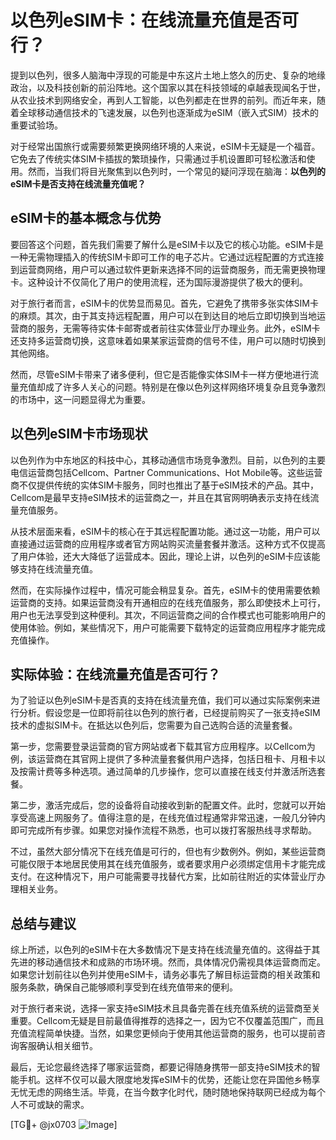 # 以色列eSIM卡：在线流量充值是否可行？

提到以色列，很多人脑海中浮现的可能是中东这片土地上悠久的历史、复杂的地缘政治，以及科技创新的前沿阵地。这个国家以其在科技领域的卓越表现闻名于世，从农业技术到网络安全，再到人工智能，以色列都走在世界的前列。而近年来，随着全球移动通信技术的飞速发展，以色列也逐渐成为eSIM（嵌入式SIM）技术的重要试验场。

对于经常出国旅行或需要频繁更换网络环境的人来说，eSIM卡无疑是一个福音。它免去了传统实体SIM卡插拔的繁琐操作，只需通过手机设置即可轻松激活和使用。然而，当我们将目光聚焦到以色列时，一个常见的疑问浮现在脑海：**以色列的eSIM卡是否支持在线流量充值呢？**

## eSIM卡的基本概念与优势

要回答这个问题，首先我们需要了解什么是eSIM卡以及它的核心功能。eSIM卡是一种无需物理插入的传统SIM卡即可工作的电子芯片。它通过远程配置的方式连接到运营商网络，用户可以通过软件更新来选择不同的运营商服务，而无需更换物理卡。这种设计不仅简化了用户的使用流程，还为国际漫游提供了极大的便利。

对于旅行者而言，eSIM卡的优势显而易见。首先，它避免了携带多张实体SIM卡的麻烦。其次，由于其支持远程配置，用户可以在到达目的地后立即切换到当地运营商的服务，无需等待实体卡邮寄或者前往实体营业厅办理业务。此外，eSIM卡还支持多运营商切换，这意味着如果某家运营商的信号不佳，用户可以随时切换到其他网络。

然而，尽管eSIM卡带来了诸多便利，但它是否能像实体SIM卡一样方便地进行流量充值却成了许多人关心的问题。特别是在像以色列这样网络环境复杂且竞争激烈的市场中，这一问题显得尤为重要。

## 以色列eSIM卡市场现状

以色列作为中东地区的科技中心，其移动通信市场竞争激烈。目前，以色列的主要电信运营商包括Cellcom、Partner Communications、Hot Mobile等。这些运营商不仅提供传统的实体SIM卡服务，同时也推出了基于eSIM技术的产品。其中，Cellcom是最早支持eSIM技术的运营商之一，并且在其官网明确表示支持在线流量充值服务。

从技术层面来看，eSIM卡的核心在于其远程配置功能。通过这一功能，用户可以直接通过运营商的应用程序或者官方网站购买流量套餐并激活。这种方式不仅提高了用户体验，还大大降低了运营成本。因此，理论上讲，以色列的eSIM卡应该能够支持在线流量充值。

然而，在实际操作过程中，情况可能会稍显复杂。首先，eSIM卡的使用需要依赖运营商的支持。如果运营商没有开通相应的在线充值服务，那么即使技术上可行，用户也无法享受到这种便利。其次，不同运营商之间的合作模式也可能影响用户的使用体验。例如，某些情况下，用户可能需要下载特定的运营商应用程序才能完成充值操作。

## 实际体验：在线流量充值是否可行？

为了验证以色列eSIM卡是否真的支持在线流量充值，我们可以通过实际案例来进行分析。假设您是一位即将前往以色列的旅行者，已经提前购买了一张支持eSIM技术的虚拟SIM卡。在抵达以色列后，您需要为自己选购合适的流量套餐。

第一步，您需要登录运营商的官方网站或者下载其官方应用程序。以Cellcom为例，该运营商在其官网上提供了多种流量套餐供用户选择，包括日租卡、月租卡以及按需计费等多种选项。通过简单的几步操作，您可以直接在线支付并激活所选套餐。

第二步，激活完成后，您的设备将自动接收到新的配置文件。此时，您就可以开始享受高速上网服务了。值得注意的是，在线充值过程通常非常迅速，一般几分钟内即可完成所有步骤。如果您对操作流程不熟悉，也可以拨打客服热线寻求帮助。

不过，虽然大部分情况下在线充值是可行的，但也有少数例外。例如，某些运营商可能仅限于本地居民使用其在线充值服务，或者要求用户必须绑定信用卡才能完成支付。在这种情况下，用户可能需要寻找替代方案，比如前往附近的实体营业厅办理相关业务。

## 总结与建议

综上所述，以色列的eSIM卡在大多数情况下是支持在线流量充值的。这得益于其先进的移动通信技术和成熟的市场环境。然而，具体情况仍需视具体运营商而定。如果您计划前往以色列并使用eSIM卡，请务必事先了解目标运营商的相关政策和服务条款，确保自己能够顺利享受到在线充值带来的便利。

对于旅行者来说，选择一家支持eSIM技术且具备完善在线充值系统的运营商至关重要。Cellcom无疑是目前最值得推荐的选择之一，因为它不仅覆盖范围广，而且充值流程简单快捷。当然，如果您更倾向于使用其他运营商的服务，也可以提前咨询客服确认相关细节。

最后，无论您最终选择了哪家运营商，都要记得随身携带一部支持eSIM技术的智能手机。这样不仅可以最大限度地发挥eSIM卡的优势，还能让您在异国他乡畅享无忧无虑的网络生活。毕竟，在当今数字化时代，随时随地保持联网已经成为每个人不可或缺的需求。

[TG💪+ @jx0703 ![Image](https://github.com/user-attachments/assets/dbca1d08-cadb-493c-b0ec-ad6f7a83f270)]